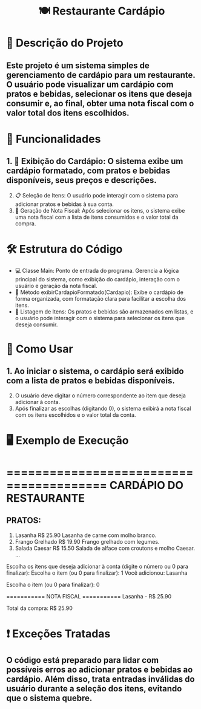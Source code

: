 <h1 align="center"> 🍽️ Restaurante Cardápio </h1>

# 📖 Descrição do Projeto

## Este projeto é um sistema simples de gerenciamento de cardápio para um restaurante. O usuário pode visualizar um cardápio com pratos e bebidas, selecionar os itens que deseja consumir e, ao final, obter uma nota fiscal com o valor total dos itens escolhidos.

# 🎯 Funcionalidades

## 1. 📝 Exibição do Cardápio: O sistema exibe um cardápio formatado, com pratos e bebidas disponíveis, seus preços e descrições.
   2. 📋 Seleção de Itens: O usuário pode interagir com o sistema para adicionar pratos e bebidas à sua conta.
   3. 🧾 Geração de Nota Fiscal: Após selecionar os itens, o sistema exibe uma nota fiscal com a lista de itens consumidos e o valor total da compra.

# 🛠️ Estrutura do Código

+ 💻 Classe Main: Ponto de entrada do programa. Gerencia a lógica principal do sistema, como exibição do cardápio, interação com o usuário e geração da nota fiscal.
+ 🧩 Método exibirCardapioFormatado(Cardapio): Exibe o cardápio de forma organizada, com formatação clara para facilitar a escolha dos itens.
+ 📑 Listagem de Itens: Os pratos e bebidas são armazenados em listas, e o usuário pode interagir com o sistema para selecionar os itens que deseja consumir.

# 🚀 Como Usar

## 1. Ao iniciar o sistema, o cardápio será exibido com a lista de pratos e bebidas disponíveis.
   2. O usuário deve digitar o número correspondente ao item que deseja adicionar à conta.
   3. Após finalizar as escolhas (digitando 0), o sistema exibirá a nota fiscal com os itens escolhidos e o valor total da conta.

# 🖥️ Exemplo de Execução

 ========================================
          CARDÁPIO DO RESTAURANTE
 ========================================
 
 PRATOS:
 ----------------------------------------
 1. Lasanha                    R$ 25.90
   Lasanha de carne com molho branco.
 2. Frango Grelhado            R$ 19.90
   Frango grelhado com legumes.
 3. Salada Caesar              R$ 15.50
   Salada de alface com croutons e molho Caesar.
 ...

 Escolha os itens que deseja adicionar à conta (digite o número ou 0 para finalizar):
 Escolha o item (ou 0 para finalizar): 1
 Você adicionou: Lasanha

 Escolha o item (ou 0 para finalizar): 0

 =========== NOTA FISCAL ===========
 Lasanha - R$ 25.90

 Total da compra: R$ 25.90

# ❗ Exceções Tratadas

## O código está preparado para lidar com possíveis erros ao adicionar pratos e bebidas ao cardápio. Além disso, trata entradas inválidas do usuário durante a seleção dos itens, evitando que o sistema quebre.

